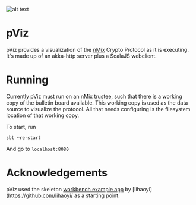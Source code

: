 ![alt text](http://davidruescas.com/wp-content/uploads/2017/05/Untitled.png)

# pViz

pViz provides a visualization of the [nMix](https://github.com/nVotesOrg/nMix) Crypto Protocol as it is executing. It's made up of an akka-http server plus a ScalaJS webclient.

# Running

Currently pViz must run on an nMix trustee, such that there is a working copy of the bulletin board available. This working
copy is used as the data source to visualize the protocol. All that needs configuring is the filesystem location of that working copy.

To start, run

```
sbt ~re-start
```

And go to `localhost:8080`

# Acknowledgements

pViz used the skeleton [workbench example app](https://github.com/lihaoyi/workbench-example-app) by [lihaoyi](https://github.com/lihaoyi/ as a starting point.